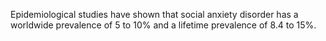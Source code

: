 Epidemiological studies have shown that social anxiety disorder has a worldwide prevalence of 5 to 10% and a lifetime prevalence of 8.4 to 15%.